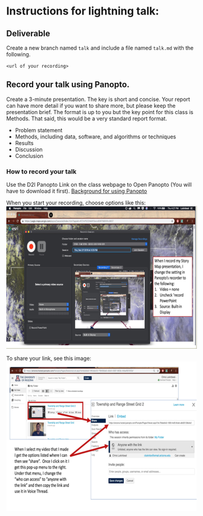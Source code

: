# Instructions for lightning talk:

## Deliverable
Create a new branch named `talk` and include a file named `talk.md` with the following. 
```
<url of your recording>
```

## Record your talk using Panopto.

Create a 3-minute presentation. The key is short and concise. Your report can have more detail if you want to share more, but please keep the presentation brief.
The format is up to you but the key point for this class is Methods. That said, this would be a very standard report format.

- Problem statement
- Methods, including data, software, and algorithms or techniques
- Results
- Discussion
- Conclusion

### How to record your talk

Use the D2l Panopto Link on the class webpage to Open Panopto (You will have to download it first). 
[Background for using Panopto](https://help.d2l.arizona.edu/content/students-panopto)

When you start your recording, choose options like this:
![Panopto Recording Settings](panopto-record-settings.png)

To share your link, see this image:
![Panopto Link Sharing](panopto-link-sharing.png)
